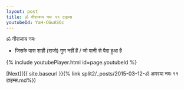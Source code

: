 ```yaml
---
layout: post
title: ॐ नीराजाय नमः ११ टाइम्स
youtubeId: YaH-CGuAS6c
---
```

 
 
 ॐ नीराजाय नमः  
 
 -  जिसके पास शाही (राजो) गुण नहीं हैं / जो पानी से पैदा हुआ है 
 
  
 
  
 
 
 
 
 
 


{% include youtubePlayer.html id=page.youtubeId %}
 
[Next]({{ site.baseurl }}{% link  split2/_posts/2015-03-12-ॐ अमरया नमः ११ टाइम्स.md%})
 
